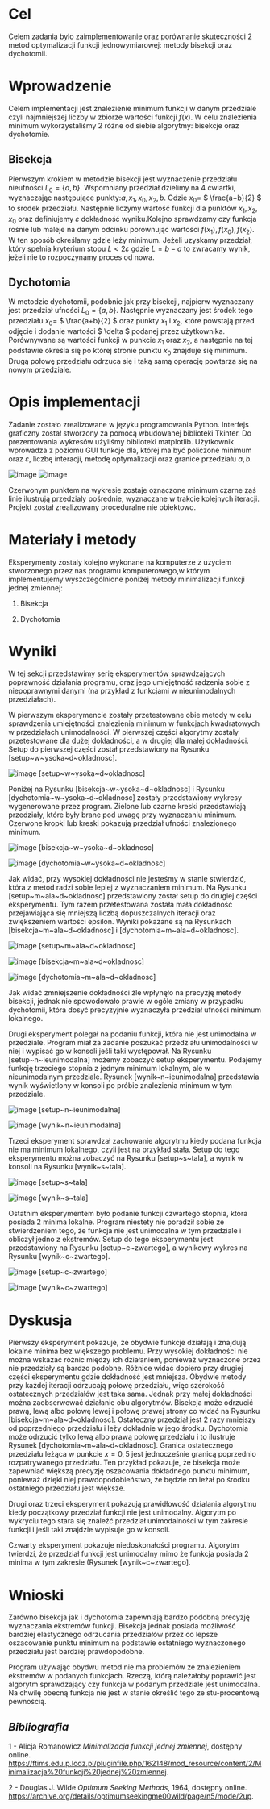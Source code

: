 Cel
===

<span>Celem zadania bylo zaimplementowanie oraz porównanie skuteczności
2 metod optymalizacji funkcji jednowymiarowej: metody bisekcji oraz
dychotomii.</span>

Wprowadzenie
============

<span>Celem implementacji jest znalezienie minimum funkcji w danym
przedziale czyli najmniejszej liczby w zbiorze wartości funkcji $f(x)$.
W celu znalezienia minimum wykorzystaliśmy 2 różne od siebie algorytmy:
bisekcje oraz dychotomie.</span>

Bisekcja
--------

<span>Pierwszym krokiem w metodzie bisekcji jest wyznaczenie przedziału
nieufności ${L_0= \{a,b}\}$. Wspomniany przedział dzielimy na 4
ćwiartki, wyznaczając następujące punkty:$a,x_1,x_0,x_2,b$. Gdzie
${x_0 =}$ $ \frac{a+b}{2} $</span> to środek przedziału. Następnie
liczymy wartość funkcji dla punktów $x_1, x_2, x_0$ oraz definiujemy
$\varepsilon$ dokładność wyniku.Kolejno sprawdzamy czy funkcja rośnie
lub maleje na danym odcinku porównując wartości $f(x_1),f(x_0), f(x_2)$.
W ten sposób określamy gdzie leży minimum. Jeżeli uzyskamy przedział,
który spełnia kryterium stopu $L < 2$$\varepsilon$ gdzie $L=b-a$ to
zwracamy wynik, jeżeli nie to rozpoczynamy proces od nowa.

Dychotomia
----------

<span>W metodzie dychotomii, podobnie jak przy bisekcji, najpierw
wyznaczany jest przedział ufności ${L_0= \{a,b\}}$. Następnie wyznaczany
jest środek tego przedziału ${x_0 =}$ $ \frac{a+b}{2} $ oraz punkty
$x_1$ i $x_2$, które powstają przed odjęcie i dodanie wartości
$ \delta $ podanej przez użytkownika. Porównywane są wartości funkcji w
punkcie $x_1$ oraz $x_2$, a następnie na tej podstawie określa się po
której stronie punktu $x_0$ znajduje się minimum. Drugą połowę
przedziału odrzuca się i taką samą operację powtarza się na nowym
przedziale.</span>

Opis implementacji
==================

<span>Zadanie zostało zrealizowane w języku programowania Python.
Interfejs graficzny został stworzony za pomocą wbudowanej biblioteki
Tkinter. Do prezentowania wykresów użyliśmy biblioteki matplotlib.
Użytkownik wprowadza z poziomu GUI funkcje dla, której ma być policzone
minimum oraz $\varepsilon$, liczbę interacji, metodę optymalizacji oraz
granice przedziału $a,b$.</span>

![image](Images/gui.png) ![image](Images/graph1.png)

Czerwonym punktem na wykresie zostaje oznaczone minimum czarne zaś linie
ilustrują przedziały pośrednie, wyznaczane w trakcie kolejnych iteracji.
Projekt został zrealizowany proceduralne nie obiektowo.

Materiały i metody
==================

Eksperymenty zostaly kolejno wykonane na komputerze z uzyciem
stworzonego przez nas programu komputerowego,w którym implementujemy
wyszczególnione poniżej metody minimalizacji funkcji jednej zmiennej:

1.  Bisekcja

2.  Dychotomia

Wyniki
======

W tej sekcji przedstawimy serię eksperymentów sprawdzających poprawność
działania programu, oraz jego umiejętność radzenia sobie z niepoprawnymi
danymi (na przykład z funkcjami w nieunimodalnych przedziałach).

W pierwszym eksperymencie zostały przetestowane obie metody w celu
sprawdzenia umiejętności znalezienia minimum w funkcjach kwadratowych w
przedziałach unimodalności. W pierwszej części algorytmy zostały
przetestowane dla dużej dokładności, a w drugiej dla małej dokładności.
Setup do pierwszej części został przedstawiony na Rysunku
[setup~w~ysoka~d~okladnosc].

![image](Images/kwadratowa_wysoka_dokładność_bisekcja_setup.png)
[setup~w~ysoka~d~okladnosc]

Poniżej na Rysunku [bisekcja~w~ysoka~d~okladnosc] i Rysunku
[dychotomia~w~ysoka~d~okladnosc] zostały przedstawiony wykresy
wygenerowane przez program. Zielone lub czarne kreski przedstawiają
przedziały, które były brane pod uwagę przy wyznaczaniu minimum.
Czerwone kropki lub kreski pokazują przedział ufności znalezionego
minimum.

![image](Images/kwadratowa_wysoka_dokładność_bisekcja_wykres.png)
[bisekcja~w~ysoka~d~okladnosc]

![image](Images/kwadratowa_wysoka_dokładność_dychotomia_wykres.png)
[dychotomia~w~ysoka~d~okladnosc]

Jak widać, przy wysokiej dokładności nie jesteśmy w stanie stwierdzić,
która z metod radzi sobie lepiej z wyznaczaniem minimum. Na Rysunku
[setup~m~ala~d~okladnosc] przedstawiony został setup do drugiej części
eksperymentu. Tym razem przetestowana została mała dokładność
przejawiająca się mniejszą liczbą dopuszczalnych iteracji oraz
zwiększeniem wartości epsilon. Wyniki pokazane są na Rysunkach
[bisekcja~m~ala~d~okladnosc] i [dychotomia~m~ala~d~okladnosc].

![image](Images/kwadratowa_mała_dokładność_bisekcja_setup.png)
[setup~m~ala~d~okladnosc]

![image](Images/kwadratowa_mała_dokładność_bisekcja_wykres.png)
[bisekcja~m~ala~d~okladnosc]

![image](Images/kwadratowa_mała_dokładność_dychotomia_wykres.png)
[dychotomia~m~ala~d~okladnosc]

Jak widać zmniejszenie dokładności źle wpłynęło na precyzję metody
bisekcji, jednak nie spowodowało prawie w ogóle zmiany w przypadku
dychotomii, która dosyć precyzyjnie wyznaczyła przedział ufności minimum
lokalnego.

Drugi eksperyment polegał na podaniu funkcji, która nie jest unimodalna
w przedziale. Program miał za zadanie poszukać przedziału unimodalności
w niej i wypisać go w konsoli jeśli taki występował. Na Rysunku
[setup~n~ieunimodalna] możemy zobaczyć setup eksperymentu. Podajemy
funkcję trzeciego stopnia z jednym minimum lokalnym, ale w
nieunimodalnym przedziale. Rysunek [wynik~n~ieunimodalna] przedstawia
wynik wyświetlony w konsoli po próbie znalezienia minimum w tym
przedziale.

![image](Images/nieunimodalna_setup.png) [setup~n~ieunimodalna]

![image](Images/nieunimodalna_wynik.png) [wynik~n~ieunimodalna]

Trzeci eksperyment sprawdzał zachowanie algorytmu kiedy podana funkcja
nie ma minimum lokalnego, czyli jest na przykład stała. Setup do tego
eksperymentu można zobaczyć na Rysunku [setup~s~tala], a wynik w konsoli
na Rysunku [wynik~s~tala].

![image](Images/stała_setup.png) [setup~s~tala]

![image](Images/stała_wynik.png) [wynik~s~tala]

Ostatnim eksperymentem było podanie funkcji czwartego stopnia, która
posiada 2 minima lokalne. Program niestety nie poradził sobie ze
stwierdzeniem tego, że funkcja nie jest unimodalna w tym przedziale i
obliczył jedno z ekstremów. Setup do tego eksperymentu jest
przedstawiony na Rysunku [setup~c~zwartego], a wynikowy wykres na
Rysunku [wynik~c~zwartego].

![image](Images/nieunimodalna_bład_setup.png) [setup~c~zwartego]

![image](Images/nieunimodalna_błąd_wykres.png) [wynik~c~zwartego]

Dyskusja
========

Pierwszy eksperyment pokazuje, że obydwie funkcje działają i znajdują
lokalne minima bez większego problemu. Przy wysokiej dokładności nie
można wskazać różnic między ich działaniem, ponieważ wyznaczone przez
nie przedziały są bardzo podobne. Różnice widać dopiero przy drugiej
części eksperymentu gdzie dokładność jest mniejsza. Obydwie metody przy
każdej iteracji odrzucają połowę przedziału, więc szerokość ostatecznych
przedziałów jest taka sama. Jednak przy małej dokładności można
zaobserwować działanie obu algorytmów. Bisekcja może odrzucić prawą,
lewą albo połowę lewej i połowę prawej strony co widać na Rysunku
[bisekcja~m~ala~d~okladnosc]. Ostateczny przedział jest 2 razy mniejszy
od poprzedniego przedziału i leży dokładnie w jego środku. Dychotomia
może odrzucić tylko lewą albo prawą połowę przedziału i to ilustruje
Rysunek [dychotomia~m~ala~d~okladnosc]. Granica ostatecznego przedziału
leżąca w punkcie $x=0,5$ jest jednocześnie granicą poprzednio
rozpatrywanego przedziału. Ten przykład pokazuje, że bisekcja może
zapewniać większą precyzję oszacowania dokładnego punktu minimum,
ponieważ dzięki niej prawdopodobieństwo, że będzie on leżał po środku
ostatniego przedziału jest większe.

Drugi oraz trzeci eksperyment pokazują prawidłowość działania algorytmu
kiedy początkowy przedział funkcji nie jest unimodalny. Algorytm po
wykryciu tego stara się znaleźć przedział unimodalności w tym zakresie
funkcji i jeśli taki znajdzie wypisuje go w konsoli.

Czwarty eksperyment pokazuje niedoskonałości programu. Algorytm
twierdzi, że przedział funkcji jest unimodalny mimo że funkcja posiada 2
minima w tym zakresie (Rysunek [wynik~c~zwartego].

Wnioski
=======

Zarówno bisekcja jak i dychotomia zapewniają bardzo podobną precyzję
wyznaczania ekstremów funkcji. Bisekcja jednak posiada możliwość
bardziej elastycznego odrzucania przedziałów przez co lepsze oszacowanie
punktu minimum na podstawie ostatniego wyznaczonego przedziału jest
bardziej prawdopodobne.

Program używając obydwu metod nie ma problemów ze znalezieniem ekstremów
w podanych funkcjach. Rzeczą, którą należałoby poprawić jest algorytm
sprawdzający czy funkcja w podanym przedziale jest unimodalna. Na chwilę
obecną funkcja nie jest w stanie określić tego ze stu-procentową
pewnością.

## *Bibliografia*
1 - Alicja Romanowicz *Minimalizacja funkcji jednej
zmiennej*, dostępny online.
<https://ftims.edu.p.lodz.pl/pluginfile.php/162148/mod_resource/content/2/Minimalizacja%20funkcji%20jednej%20zmiennej>.

2 - Douglas J. Wilde *Optimum Seeking Methods*, 1964, dostępny online.
<https://archive.org/details/optimumseekingme00wild/page/n5/mode/2up>.
